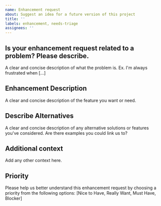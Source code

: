 ```yaml
---
name: Enhancement request
about: Suggest an idea for a future version of this project
title: ''
labels: enhancement, needs-triage
assignees: ''
---
```


## Is your enhancement request related to a problem? Please describe.
A clear and concise description of what the problem is. Ex. I'm always frustrated when [...]

## Enhancement Description
A clear and concise description of the feature you want or need.

## Describe Alternatives
A clear and concise description of any alternative solutions or features you've considered. Are there examples you could link us to?

## Additional context
Add any other context here.

## Priority
Please help us better understand this enhancement request by choosing a priority from the following options: 
[Nice to Have, Really Want, Must Have, Blocker]
